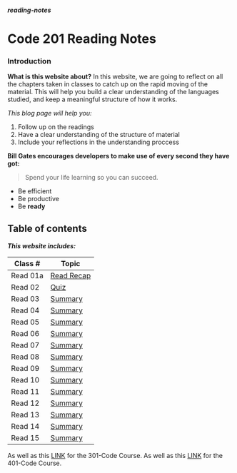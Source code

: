 ##### reading-notes

# Code 201 Reading Notes

### Introduction 
**What is this website about?**
In this website, we are going to reflect on all the chapters taken in classes to catch up on the rapid moving of the material. This will help you build a clear understanding of the languages studied, and keep a meaningful structure of how it works.

*This blog page will help you:*
1. Follow up on the readings
1. Have a clear understanding of the structure of material 
1. Include your reflections in the understanding proccess

**Bill Gates encourages developers to make use of every second they have got:**
 > Spend your life learning so you can succeed. 

* Be efficient 
* Be productive 
* Be **ready**

## Table of contents
***This website includes:***

|    Class #     |           Topic           |
|   -------      |    -----------------      |
|   Read 01a     | [Read Recap](class-01.md) |
|   Read 02      | [Quiz](class-02.md)       | 
|   Read 03      | [Summary](class-03.md)    |
|   Read 04      | [Summary](class-04.md)    |
|   Read 05      | [Summary](class-05.md)    |
|   Read 06      | [Summary](class-06.md)    |
|   Read 07      | [Summary](class-07.md)    |
|   Read 08      | [Summary](class-08.md)    |
|   Read 09      | [Summary](class-09.md)    |
|   Read 10      | [Summary](class-10.md)    |
|   Read 11      | [Summary](class-11.md)    |
|   Read 12      | [Summary](class-12.md)    |
|   Read 13      | [Summary](class-13.md)    |
|   Read 14      | [Summary](class-14.md)    |
|   Read 15      | [Summary](class-15.md)    |

As well as this [LINK](301contentlist.md) for the 301-Code Course.
As well as this [LINK](401contentlist.md) for the 401-Code Course.

